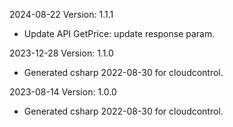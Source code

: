 2024-08-22 Version: 1.1.1
- Update API GetPrice: update response param.


2023-12-28 Version: 1.1.0
- Generated csharp 2022-08-30 for cloudcontrol.

2023-08-14 Version: 1.0.0
- Generated csharp 2022-08-30 for cloudcontrol.

